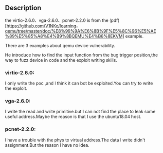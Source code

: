 ## Description

the virtio-2.6.0、vga-2.6.0、pcnet-2.2.0 is from the (pdf)[https://github.com/V1NKe/learning-qemu/tree/master/doc/%E8%99%9A%E6%8B%9F%E5%8C%96%E5%AE%89%E5%85%A8%E4%B9%8BQEMU%E4%B8%8EKVM] example.

There are 3 examples about qemu device vulnerability.

He introduce how to find the input function from the bug trigger position,the way to fuzz device in code and the exploit writing skills.

### virtio-2.6.0:

I only write the poc ,and I think it can bot be exploited.You can try to write the exploit.

### vga-2.6.0:

I write the read and write primitive.but I can not find the place to leak some useful address.Maybe the reason is that I use the ubuntu18.04 host.

### pcnet-2.2.0:

I have a trouble with the phys to virtual address.The data I write didn't assignment.But the reason I have no idea.

